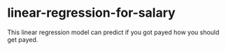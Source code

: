 # linear-regression-for-salary
This linear regression model can predict if you got payed how you should get payed.

